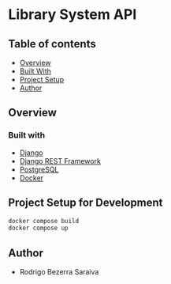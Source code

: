 # Library System API

## Table of contents

- [Overview](#overview)
- [Built With](#built-with)
- [Project Setup](#project-setup)
- [Author](#author)

## Overview

### Built with

- [Django](https://www.djangoproject.com/)
- [Django REST Framework](https://www.django-rest-framework.org/)
- [PostgreSQL](https://www.postgresql.org/)
- [Docker](https://www.docker.com/)

## Project Setup for Development

```sh
docker compose build
docker compose up
```

## Author

- Rodrigo Bezerra Saraiva